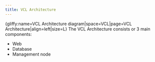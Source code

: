 ```yaml
---
title: VCL Architecture
---
```


{gliffy:name=VCL Architecture diagram|space=VCL|page=VCL
Architecture|align=left|size=L}
The VCL Architecture consists or 3 main components:
* Web
* Database
* Management node
